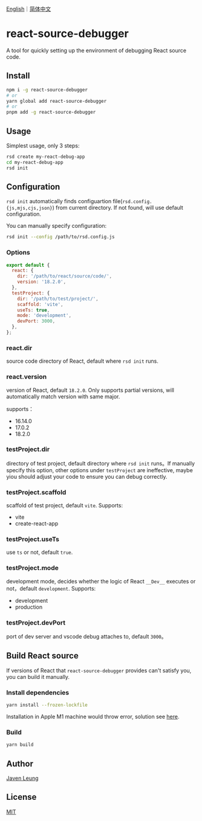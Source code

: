 <a href="README.md">English</a>｜<a href="README.zh_CN.md">简体中文</a>

# react-source-debugger

A tool for quickly setting up the environment of debugging React source code.

## Install

```sh
npm i -g react-source-debugger
# or
yarn global add react-source-debugger
# or
pnpm add -g react-source-debugger
```

## Usage

Simplest usage, only 3 steps:

```sh
rsd create my-react-debug-app
cd my-react-debug-app
rsd init
```

## Configuration

`rsd init` automatically finds configuartion file(`rsd.config.{js,mjs,cjs,json}`) from current directory. If not found, will use default configuration.

You can manually specify configuration:

```sh
rsd init --config /path/to/rsd.config.js
```

### Options

```js
export default {
  react: {
    dir: '/path/to/react/source/code/',
    version: '18.2.0',
  },
  testProject: {
    dir: '/path/to/test/project/',
    scaffold: 'vite',
    useTs: true,
    mode: 'development',
    devPort: 3000,
  },
};
```

### react.dir

source code directory of React, default where `rsd init` runs.

### react.version

version of React, default `18.2.0`. Only supports partial versions, will automatically match version with same major.

supports：

- 16.14.0
- 17.0.2
- 18.2.0

### testProject.dir

directory of test project, default directory where `rsd init` runs。If manually specify this option, other options under `testProject` are ineffective, maybe yiou should adjust your code to ensure you can debug correctly.

### testProject.scaffold

scaffold of test project, default `vite`. Supports:

- vite
- create-react-app

### testProject.useTs

use `ts` or not, default `true`.

### testProject.mode

development mode, decides whether the logic of React `__Dev__` executes or not，default `development`. Supports:

- development
- production

### testProject.devPort

port of dev server and vscode debug attaches to, default `3000`。

## Build React source

If versions of React that `react-source-debugger` provides can't satisfy you, you can build it manually.

### Install dependencies

```sh
yarn install --frozen-lockfile
```

Installation in Apple M1 machine would throw error, solution see [here](https://github.com/imagemin/optipng-bin/issues/118#issuecomment-1019838562).

### Build

```sh
yarn build
```

## Author

[Javen Leung](https://github.com/avennn)

## License

[MIT](./LICENSE)
